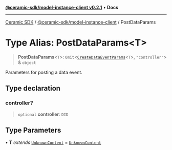 [**@ceramic-sdk/model-instance-client v0.2.1**](../README.md) • **Docs**

***

[Ceramic SDK](../../../README.md) / [@ceramic-sdk/model-instance-client](../README.md) / PostDataParams

# Type Alias: PostDataParams\<T\>

> **PostDataParams**\<`T`\>: `Omit`\<[`CreateDataEventParams`](CreateDataEventParams.md)\<`T`\>, `"controller"`\> & `object`

Parameters for posting a data event.

## Type declaration

### controller?

> `optional` **controller**: `DID`

## Type Parameters

• **T** *extends* [`UnknownContent`](UnknownContent.md) = [`UnknownContent`](UnknownContent.md)
